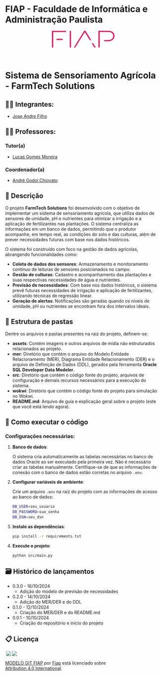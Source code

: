 # FIAP - Faculdade de Informática e Administração Paulista

<p align="center">
<a href= "https://www.fiap.com.br/"><img src="assets/logo-fiap.png" alt="FIAP - Faculdade de Informática e Admnistração Paulista" border="0" width=40% height=40%></a>
</p>

<br>

# Sistema de Sensoriamento Agrícola - FarmTech Solutions

## 👨‍🎓 Integrantes: 
- <a href="https://www.linkedin.com/in/joseandrefilho">Jose Andre Filho</a>

## 👩‍🏫 Professores:
### Tutor(a) 
- <a href="https://www.linkedin.com/in/lucas-gomes-moreira-15a8452a/">Lucas Gomes Moreira</a>
### Coordenador(a)
- <a href="https://www.linkedin.com/in/profandregodoi/">André Godoi Chiovato</a>


## 📜 Descrição

O projeto **FarmTech Solutions** foi desenvolvido com o objetivo de implementar um sistema de sensoriamento agrícola, que utiliza dados de sensores de umidade, pH e nutrientes para otimizar a irrigação e a aplicação de fertilizantes nas plantações. O sistema centraliza as informações em um banco de dados, permitindo que o produtor acompanhe, em tempo real, as condições do solo e das culturas, além de prever necessidades futuras com base nos dados históricos.

O sistema foi construído com foco na gestão de dados agrícolas, abrangendo funcionalidades como:
- **Coleta de dados dos sensores**: Armazenamento e monitoramento contínuo de leituras de sensores posicionados no campo.
- **Gestão de culturas**: Cadastro e acompanhamento das plantações e suas respectivas necessidades de água e nutrientes.
- **Previsão de necessidades**: Com base nos dados históricos, o sistema prevê futuras necessidades de irrigação e aplicação de fertilizantes, utilizando técnicas de regressão linear.
- **Geração de alertas**: Notificações são geradas quando os níveis de umidade, pH ou nutrientes se encontram fora dos intervalos ideais.


## 📁 Estrutura de pastas

Dentre os arquivos e pastas presentes na raiz do projeto, definem-se:

- **assets**: Contém imagens e outros arquivos de mídia não estruturados relacionados ao projeto.
- **mer**: Diretório que contém o arquivo do Modelo Entidade Relacionamento (MER), Diagrama Entidade Relacionamento (DER) e o arquivo de Definição de Dados (DDL), gerados pela ferramenta **Oracle SQL Developer Data Modeler**.
- **src**: Diretório que contém o código fonte do projeto, arquivos de configuração e demais recursos necessários para a execução do sistema.
- **wokwi**: Diretório que contém o código fonte do projeto para simulação no Wokwi.
- **README.md**: Arquivo de guia e explicação geral sobre o projeto (este que você está lendo agora).

## 🔧 Como executar o código

### Configurações necessárias:

1. **Banco de dados**:

   O sistema cria automaticamente as tabelas necessárias no banco de dados Oracle ao ser executado pela primeira vez. Não é necessário criar as tabelas manualmente. Certifique-se de que as informações de conexão com o banco de dados estão corretas no arquivo `.env`.

2. **Configurar variáveis de ambiente**:

   Crie um arquivo `.env` na raiz do projeto com as informações de acesso ao banco de dados:

   ```bash
   DB_USER=seu_usuario
   DB_PASSWORD=sua_senha
   DB_DSN=seu_dsn

3. **Instale as dependências**:
   ```bash
   pip install -r requirements.txt
   ```

4. **Execute o projeto**:
   ```bash
   python src/main.py
   ```

## 🗃 Histórico de lançamentos
* 0.3.0 - 16/10/2024
    * Adição do modelo de previsão de necessidades
* 0.2.0 - 14/10/2024
    * Adição do MER/DER e do DDL
* 0.1.0 - 12/10/2024
    * Criação do MER/DER e do README.md
* 0.0.1 - 10/10/2024
    * Criação do repositório e início do projeto

## 📋 Licença

<img style="height:22px!important;margin-left:3px;vertical-align:text-bottom;" src="https://mirrors.creativecommons.org/presskit/icons/cc.svg?ref=chooser-v1"><img style="height:22px!important;margin-left:3px;vertical-align:text-bottom;" src="https://mirrors.creativecommons.org/presskit/icons/by.svg?ref=chooser-v1"><p xmlns:cc="http://creativecommons.org/ns#" xmlns:dct="http://purl.org/dc/terms/"><a property="dct:title" rel="cc:attributionURL" href="https://github.com/agodoi/template">MODELO GIT FIAP</a> por <a rel="cc:attributionURL dct:creator" property="cc:attributionName" href="https://fiap.com.br">Fiap</a> está licenciado sobre <a href="http://creativecommons.org/licenses/by/4.0/?ref=chooser-v1" target="_blank" rel="license noopener noreferrer" style="display:inline-block;">Attribution 4.0 International</a>.</p>

